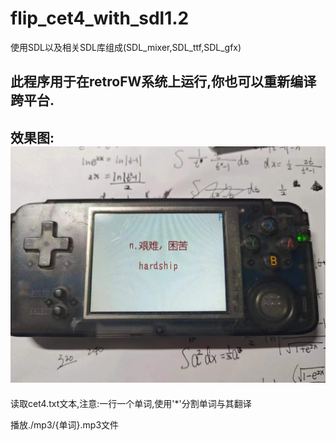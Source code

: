 # flip_cet4_with_sdl1.2
使用SDL以及相关SDL库组成(SDL_mixer,SDL_ttf,SDL_gfx)

此程序用于在retroFW系统上运行,你也可以重新编译跨平台.
---
效果图:
![效果图](./showpic.jpg)
---

读取cet4.txt文本,注意:一行一个单词,使用'*'分割单词与其翻译

播放./mp3/{单词}.mp3文件

